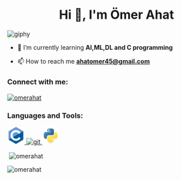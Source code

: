 <h1 align="center">Hi 👋, I'm Ömer Ahat</h1>

![giphy](https://user-images.githubusercontent.com/52050768/225147991-61c2f65b-c260-48d7-982c-647ff84cf6bf.gif)


- 🌱 I’m currently learning **AI,ML,DL and C programming**

- 📫 How to reach me **ahatomer45@gmail.com**

<h3 align="left">Connect with me:</h3>
<p align="left">
<a href="https://linkedin.com/in/omerahat" target="blank"><img align="center" src="https://raw.githubusercontent.com/rahuldkjain/github-profile-readme-generator/master/src/images/icons/Social/linked-in-alt.svg" alt="omerahat" height="30" width="40" /></a>
</p>

<h3 align="left">Languages and Tools:</h3>
<p align="left"> <a href="https://www.cprogramming.com/" target="_blank" rel="noreferrer"> <img src="https://raw.githubusercontent.com/devicons/devicon/master/icons/c/c-original.svg" alt="c" width="40" height="40"/> </a> <a href="https://git-scm.com/" target="_blank" rel="noreferrer"> <img src="https://www.vectorlogo.zone/logos/git-scm/git-scm-icon.svg" alt="git" width="40" height="40"/> </a> <a href="https://www.python.org" target="_blank" rel="noreferrer"> <img src="https://raw.githubusercontent.com/devicons/devicon/master/icons/python/python-original.svg" alt="python" width="40" height="40"/> </a> </p>

<p>&nbsp;<img align="center" src="https://github-readme-stats.vercel.app/api?username=omerahat&show_icons=true&locale=en" alt="omerahat" /></p>

<p align="left"> <img src="https://komarev.com/ghpvc/?username=omerahat&label=Profile%20views&color=0e75b6&style=flat" alt="omerahat" /> </p>

